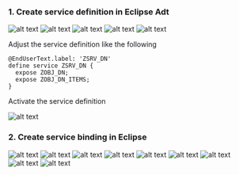 

### 1. Create service definition in Eclipse Adt

![alt text](image.png)
![alt text](image-1.png)
![alt text](image-2.png)
![alt text](image-3.png)
![alt text](image-4.png)

Adjust the service definition like the following

```
@EndUserText.label: 'ZSRV_DN'
define service ZSRV_DN {
  expose ZOBJ_DN;
  expose ZOBJ_DN_ITEMS;
}
```
Activate the service definition

![alt text](image-5.png)

### 2. Create service binding in Eclipse

![alt text](image-6.png)
![alt text](image-7.png)
![alt text](image-8.png)
![alt text](image-9.png)
![alt text](image-11.png)
![alt text](image-12.png)
![alt text](image-13.png)
![alt text](image-14.png)
![alt text](image-15.png)